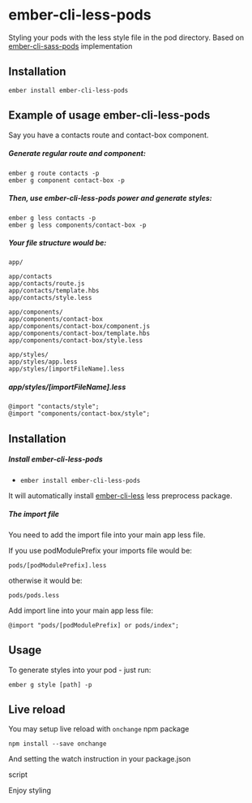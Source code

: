 # ember-cli-less-pods

Styling your pods with the less style file in the pod directory.
Based on [ember-cli-sass-pods](https://github.com/justtal/ember-cli-sass-pods) implementation
 
## Installation

```
ember install ember-cli-less-pods 
```


## Example of usage ember-cli-less-pods
Say you have a contacts route and contact-box component.

##### Generate regular route and component:
```
ember g route contacts -p
ember g component contact-box -p
```
##### Then, use ember-cli-less-pods power and generate styles:
```
ember g less contacts -p
ember g less components/contact-box -p
```

##### Your file structure would be:
```
app/

app/contacts
app/contacts/route.js
app/contacts/template.hbs
app/contacts/style.less

app/components/
app/components/contact-box
app/components/contact-box/component.js
app/components/contact-box/template.hbs
app/components/contact-box/style.less

app/styles/
app/styles/app.less
app/styles/[importFileName].less
```
##### app/styles/[importFileName].less
```
@import "contacts/style";
@import "components/contact-box/style";
```

## Installation

##### Install ember-cli-less-pods

* `ember install ember-cli-less-pods`

It will automatically install [ember-cli-less](https://github.com/aexmachina/ember-cli-less#ember-cli-less) less preprocess package.

##### The import file
You need to add the import file into your main app less file.

If you use podModulePrefix your imports file would be:
```
pods/[podModulePrefix].less
```
otherwise it would be:
```
pods/pods.less
```
Add import line into your main app less file:

```
@import "pods/[podModulePrefix] or pods/index";
```

## Usage

To generate styles into your pod - just run:

```
ember g style [path] -p
```

## Live reload
You may setup live reload with `onchange` npm package 
```
npm install --save onchange
```
And setting the watch instruction in your package.json

script


Enjoy styling
